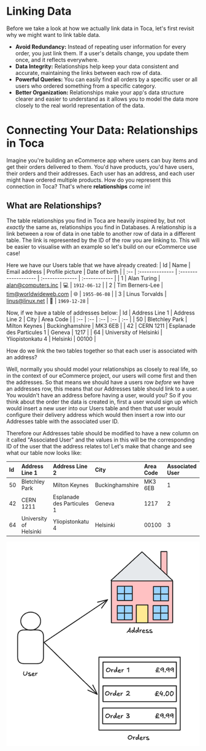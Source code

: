 # Linking Data

Before we take a look at how we actually link data in Toca, let's first revisit why we might want to link table data.

* **Avoid Redundancy:** Instead of repeating user information for every order, you just link them. If a user's details change, you update them once, and it reflects everywhere.
* **Data Integrity:** Relationships help keep your data consistent and accurate, maintaining the links between each row of data.
* **Powerful Queries:** You can easily find all orders by a specific user or all users who ordered something from a specific category.
* **Better Organization:** Relationships make your app's data structure clearer and easier to understand as it allows you to model the data more closely to the real world representation of the data.

# Connecting Your Data: Relationships in Toca

Imagine you're building an eCommerce app where users can buy items and get their orders delivered to them. You'd have products, you'd have users, their orders and their addresses. Each user has an address, and each user might have ordered multiple products. How do you represent this connection in Toca? That's where **relationships** come in!

## What are Relationships?

The table relationships you find in Toca are heavily inspired by, but not _exactly_ the same as, relationships you find in Databases. A relationship is a link between a row of data in one table to another row of data in a different table. The link is represented by the ID of the row you are linking to. This will be easier to visualise with an example so let's build on our eCommerce use case!

Here we have our Users table that we have already created:
| Id  | Name            | Email address        | Profile picture | Date of birth |
| :-- | :-------------- | :------------------- | :-------------- | :------------ |
| 1   | Alan Turing     | alan@computers.inc   | 💻              | `1912-06-12`  |
| 2   | Tim Berners-Lee | tim@worldwideweb.com | 🌐              | `1955-06-08`  |
| 3   | Linus Torvalds  | linus@linux.net      | 🐧              | `1969-12-28`  |

Now, if we have a table of addresses below:
| Id | Address Line 1 | Address Line 2 | City | Area Code |
| :-- | :-- | :-- | :-- | :-- |
| 50 | Bletchley Park | Milton Keynes | Buckinghamshire |  MK3 6EB |
| 42 | CERN 1211 | Esplanade des Particules 1 | Geneva | 1217 |
| 64 | University of Helsinki | Yliopistonkatu 4 | Helsinki | 00100 |

How do we link the two tables together so that each user is associated with an address?

Well, normally you should model your relationships as closely to real life, so in the context of our eCommerce project, our users will come first and then the addresses. So that means we should have a users row _before_ we have an addresses row, this means that our Addresses table should link to a user. You wouldn't have an address before having a user, would you? So if you think about the order the data is created in, first a user would sign up which would insert a new user into our Users table and then that user would configure their delivery address which would then insert a row into our Addresses table with the associated user ID.

Therefore our Addresses table should be modified to have a new column on it called "Associated User" and the values in this will be the corresponding ID of the user that the address relates to! Let's make that change and see what our table now looks like:

| Id | Address Line 1 | Address Line 2 | City | Area Code | Associated User |
| :-- | :-- | :-- | :-- | :-- | :-- |
| 50 | Bletchley Park | Milton Keynes | Buckinghamshire |  MK3 6EB | 1 |
| 42 | CERN 1211 | Esplanade des Particules 1 | Geneva | 1217 | 2 |
| 64 | University of Helsinki | Yliopistonkatu 4 | Helsinki | 00100 | 3 |

![How our entities are linked](/src/assets/book/conceptual_links.png)
